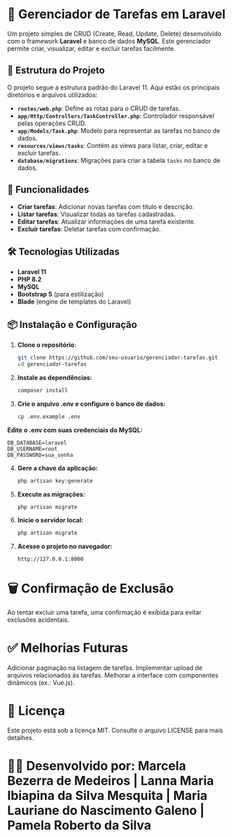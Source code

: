 # 📝 Gerenciador de Tarefas em Laravel

Um projeto simples de CRUD (Create, Read, Update, Delete) desenvolvido com o framework **Laravel** e banco de dados **MySQL**. Este gerenciador permite criar, visualizar, editar e excluir tarefas facilmente.

## 📂 Estrutura do Projeto

O projeto segue a estrutura padrão do Laravel 11. Aqui estão os principais diretórios e arquivos utilizados:

- **`routes/web.php`**: Define as rotas para o CRUD de tarefas.
- **`app/Http/Controllers/TaskController.php`**: Controlador responsável pelas operações CRUD.
- **`app/Models/Task.php`**: Modelo para representar as tarefas no banco de dados.
- **`resources/views/tasks`**: Contém as views para listar, criar, editar e excluir tarefas.
- **`database/migrations`**: Migrações para criar a tabela `tasks` no banco de dados.

## 🚀 Funcionalidades

- **Criar tarefas**: Adicionar novas tarefas com título e descrição.
- **Listar tarefas**: Visualizar todas as tarefas cadastradas.
- **Editar tarefas**: Atualizar informações de uma tarefa existente.
- **Excluir tarefas**: Deletar tarefas com confirmação.

## 🛠️ Tecnologias Utilizadas

- **Laravel 11**
- **PHP 8.2**
- **MySQL**
- **Bootstrap 5** (para estilização)
- **Blade** (engine de templates do Laravel)

## 📦 Instalação e Configuração

1. **Clone o repositório**:

   ```bash
   git clone https://github.com/seu-usuario/gerenciador-tarefas.git
   cd gerenciador-tarefas
2. **Instale as dependências:**
    ```bash
   composer install
   
3. **Crie o arquivo .env e configure o banco de dados:**
    ```bash
   cp .env.example .env

**Edite o .env com suas credenciais do MySQL:**

    DB_DATABASE=laravel
    DB_USERNAME=root
    DB_PASSWORD=sua_senha

4. **Gere a chave da aplicação:**
    ```bash
   php artisan key:generate
   
5. **Execute as migrações:**
   ``` bash
   php artisan migrate

6. **Inicie o servidor local:**
    ```bash
   php artisan migrate
   
7. **Acesse o projeto no navegador:**
    ```
   http://127.0.0.1:8000
   
# 🗑️ Confirmação de Exclusão
Ao tentar excluir uma tarefa, uma confirmação é exibida para evitar exclusões acidentais.

# ✅ Melhorias Futuras
Adicionar paginação na listagem de tarefas.
Implementar upload de arquivos relacionados às tarefas.
Melhorar a interface com componentes dinâmicos (ex.: Vue.js).

# 📄 Licença
Este projeto está sob a licença MIT. Consulte o arquivo LICENSE para mais detalhes.

# 👨‍💻 Desenvolvido por: Marcela Bezerra de Medeiros | Lanna Maria Ibiapina da Silva Mesquita | Maria Lauriane do Nascimento Galeno | Pamela Roberto da Silva
